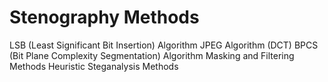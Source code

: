 # Stenography Methods 
LSB (Least Significant Bit Insertion) Algorithm
JPEG Algorithm (DCT)
BPCS (Bit Plane Complexity Segmentation) Algorithm
Masking and Filtering Methods
Heuristic Steganalysis Methods
